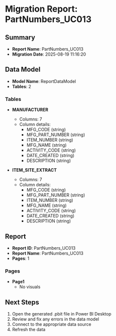 # Migration Report: PartNumbers_UC013

## Summary

- **Report Name**: PartNumbers_UC013
- **Migration Date**: 2025-08-19 11:16:20

## Data Model

- **Model Name**: ReportDataModel
- **Tables**: 2

### Tables

- **MANUFACTURER**
  - Columns: 7
  - Column details:
    - MFG_CODE (string)
    - MFG_PART_NUMBER (string)
    - ITEM_NUMBER (string)
    - MFG_NAME (string)
    - ACTIVITY_CODE (string)
    - DATE_CREATED (string)
    - DESCRIPTION (string)

- **ITEM_SITE_EXTRACT**
  - Columns: 7
  - Column details:
    - MFG_CODE (string)
    - MFG_PART_NUMBER (string)
    - ITEM_NUMBER (string)
    - MFG_NAME (string)
    - ACTIVITY_CODE (string)
    - DATE_CREATED (string)
    - DESCRIPTION (string)


## Report

- **Report ID**: PartNumbers_UC013
- **Report Name**: PartNumbers_UC013
- **Pages**: 1

### Pages

- **Page1**
  - No visuals


## Next Steps

1. Open the generated .pbit file in Power BI Desktop
2. Review and fix any errors in the data model
3. Connect to the appropriate data source
4. Refresh the data
